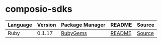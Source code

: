 # composio-sdks

|Language|Version|Package Manager|README|Source|
|-|-|-|-|-|
|Ruby|0.1.17|[RubyGems](https://rubygems.org/gems/composio/versions/0.1.17)|[README](https://github.com/konfig-dev/composio-sdks/tree/HEAD/ruby#readme)|[Source](https://github.com/konfig-dev/composio-sdks/tree/HEAD/ruby)|